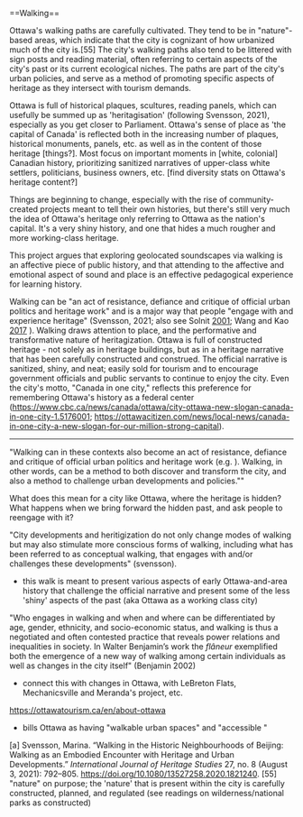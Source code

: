 ==Walking==

Ottawa's walking paths are carefully cultivated. They tend to be in "nature"-based areas, which indicate that the city is cognizant of how urbanized much of the city is.[55] The city's walking paths also tend to be littered with sign posts and reading material, often referring to certain aspects of the city's past or its current ecological niches. The paths are part of the city's urban policies, and serve as a method of promoting specific aspects of heritage as they intersect with tourism demands.

Ottawa is full of historical plaques, scultures, reading panels, which can usefully be summed up as 'heritagisation' (following Svensson, 2021), especially as you get closer to Parliament. Ottawa's sense of place as 'the capital of Canada' is reflected both in the increasing number of plaques, historical monuments, panels, etc. as well as in the content of those heritage [things?]. Most focus on important moments in [white, colonial] Canadian history, prioritizing sanitized narratives of upper-class white settlers, politicians, business owners, etc. [find diversity stats on Ottawa's heritage content?]

Things are beginning to change, especially with the rise of community-created projects meant to tell their own histories, but there's still very much the idea of Ottawa's heritage only referring to Ottawa as the nation's capital. It's a very shiny history, and one that hides a much rougher and more working-class heritage.

This project argues that exploring geolocated soundscapes via walking is an affective piece of public history, and that attending to the affective and emotional aspect of sound and place is an effective pedagogical experience for learning history.

Walking can be "an act of resistance, defiance and critique of official urban politics and heritage work" and is a major way that people "engage with and experience heritage" (Svensson, 2021; also see Solnit [2001](https://www-tandfonline-com.proxy.library.carleton.ca/doi/full/10.1080/13527258.2020.1821240#); Wang and Kao [2017](https://www-tandfonline-com.proxy.library.carleton.ca/doi/full/10.1080/13527258.2020.1821240#) ). Walking draws attention to place, and the performative and transformative nature of heritagization. Ottawa is full of constructed heritage - not solely as in heritage buildings, but as in a heritage narrative that has been carefully constructed and construed. The official narrative is sanitized, shiny, and neat; easily sold for tourism and to encourage government officials and public servants to continue to enjoy the city. Even the city's motto, "Canada in one city," reflects this preference for remembering Ottawa's history as a federal center (https://www.cbc.ca/news/canada/ottawa/city-ottawa-new-slogan-canada-in-one-city-1.5176001; https://ottawacitizen.com/news/local-news/canada-in-one-city-a-new-slogan-for-our-million-strong-capital). 

---

"Walking can in these contexts also become an act of resistance, defiance and critique of official urban politics and heritage work (e.g. ). Walking, in other words, can be a method to both discover and transform the city, and also a method to challenge urban developments and policies.""

What does this mean for a city like Ottawa, where the heritage is hidden? What happens when we bring forward the hidden past, and ask people to reengage with it?

"City developments and heritigization do not only change modes of walking but may also stimulate more conscious forms of walking, including what has been referred to as conceptual walking, that engages with and/or challenges these developments" (svensson).
- this walk is meant to present various aspects of early Ottawa-and-area history that challenge the official narrative and present some of the less 'shiny' aspects of the past (aka Ottawa as a working class city)

"Who engages in walking and when and where can be differentiated by age, gender, ethnicity, and socio-economic status, and walking is thus a negotiated and often contested practice that reveals power relations and inequalities in society. In Walter Benjamin’s work the _flâneur_ exemplified both the emergence of a new way of walking among certain individuals as well as changes in the city itself" (Benjamin 2002)
- connect this with changes in Ottawa, with LeBreton Flats, Mechanicsville and Meranda's project, etc.




https://ottawatourism.ca/en/about-ottawa
- bills Ottawa as having "walkable urban spaces" and "accessible "



[a] Svensson, Marina. “Walking in the Historic Neighbourhoods of Beijing: Walking as an Embodied Encounter with Heritage and Urban Developments.” _International Journal of Heritage Studies_ 27, no. 8 (August 3, 2021): 792–805. https://doi.org/10.1080/13527258.2020.1821240. 
[55] "nature" on purpose; the 'nature' that is present within the city is carefully constructed, planned, and regulated (see readings on wilderness/national parks as constructed)